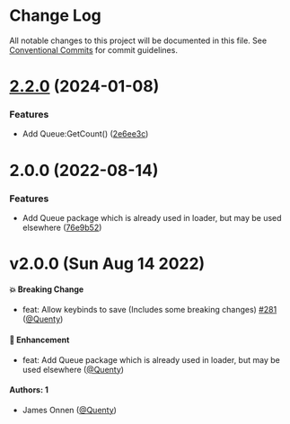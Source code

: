# Change Log

All notable changes to this project will be documented in this file.
See [Conventional Commits](https://conventionalcommits.org) for commit guidelines.

# [2.2.0](https://github.com/Quenty/NevermoreEngine/compare/@quenty/queue@2.0.0...@quenty/queue@2.2.0) (2024-01-08)


### Features

* Add Queue:GetCount() ([2e6ee3c](https://github.com/Quenty/NevermoreEngine/commit/2e6ee3cf54df42aebc84b192f2156afddedfd75d))





# 2.0.0 (2022-08-14)


### Features

* Add Queue package which is already used in loader, but may be used elsewhere ([76e9b52](https://github.com/Quenty/NevermoreEngine/commit/76e9b526834f3d5ab0d2fe50a85c0b2c2fe61cea))





# v2.0.0 (Sun Aug 14 2022)

#### 💥 Breaking Change

- feat: Allow keybinds to save (Includes some breaking changes) [#281](https://github.com/Quenty/NevermoreEngine/pull/281) ([@Quenty](https://github.com/Quenty))

#### 🚀 Enhancement

- feat: Add Queue package which is already used in loader, but may be used elsewhere ([@Quenty](https://github.com/Quenty))

#### Authors: 1

- James Onnen ([@Quenty](https://github.com/Quenty))
